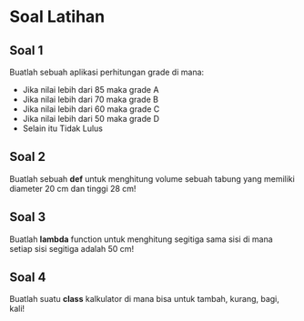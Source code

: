 # Soal Latihan

## Soal 1
Buatlah sebuah aplikasi perhitungan grade di mana:

- Jika nilai lebih dari 85 maka grade A
- Jika nilai lebih dari 70 maka grade B
- Jika nilai lebih dari 60 maka grade C
- Jika nilai lebih dari 50 maka grade D
- Selain itu Tidak Lulus

## Soal 2
Buatlah sebuah **def** untuk menghitung volume sebuah tabung yang memiliki diameter 20 cm dan tinggi 28 cm!

## Soal 3
Buatlah **lambda** function untuk menghitung segitiga sama sisi di mana setiap sisi segitiga adalah 50 cm!

## Soal 4
Buatlah suatu **class** kalkulator di mana bisa untuk tambah, kurang, bagi, kali!